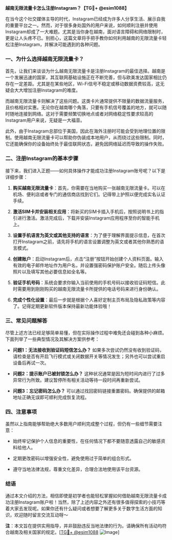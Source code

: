 **越南无限流量卡怎么注册Instagram？【TG💪+ @esim1088】**

在当今这个社交媒体主导的时代，Instagram已经成为许多人分享生活、展示自我的重要平台之一。然而，对于很多身处国外的用户来说，如何顺利注册并使用Instagram却成了一大难题。尤其是当你身在越南，面对语言障碍和网络限制时，更是让人头疼不已。别担心，这篇文章将手把手教你如何利用越南的无限流量卡轻松注册Instagram，并解决可能遇到的各种问题。

### 一、为什么选择越南无限流量卡？

首先，让我们来谈谈为什么越南无限流量卡是注册Instagram的最佳选择。越南是一个发展迅速的国家，其互联网基础设施正在不断完善，但与欧美发达国家相比仍存在一定差距。尤其是在某些地区，Wi-Fi信号不稳定或移动数据资费较高，这无疑会大大增加注册Instagram的难度。

而越南无限流量卡则解决了这些问题。这类卡片通常提供不限量的数据流量服务，且价格相对实惠。无论你在越南哪个角落，只要有手机信号覆盖的地方，就可以随时随地连接到网络。这对于需要频繁切换地点或者对网络稳定性要求较高的Instagram用户来说，无疑是一大福音。

此外，由于Instagram总部位于美国，因此在海外注册时可能会受到地理位置的限制。使用越南无限流量卡可以帮助你伪装成本地用户，从而绕过这些限制。同时，它还能确保你的设备始终处于最佳联网状态，避免因网络延迟而导致的操作失败。

### 二、注册Instagram的基本步骤

接下来，我们进入正题——如何具体操作才能成功注册Instagram账号呢？以下是详细步骤：

1. **购买越南无限流量卡**：首先，你需要在当地购买一张越南无限流量卡。可以在机场、便利店或者专门的通信商店找到它们。记得带上护照以便完成实名认证手续。
   
2. **激活SIM卡并安装相关应用**：将新买的SIM卡插入手机后，按照说明书上的指引进行激活。激活完成后，下载并安装Instagram应用程序至你的智能手机上。

3. **设置手机语言为英文或其他支持的语言**：为了便于理解界面提示信息，在首次打开Instagram之前，请先将手机的语言设置调整为英文或者其他你熟悉的语言模式。

4. **创建账户**：启动Instagram后，点击“注册”按钮开始创建个人资料页面。输入有效的电子邮件地址作为用户名，并设置强密码保护账户安全。随后上传头像照片以及填写其他必要信息如全名等。

5. **验证手机号码**：系统会要求你输入当前使用的手机号码以接收验证码短信。此时需要用到刚刚购买的越南无限流量卡所提供的电话号码来进行身份确认。

6. **完成个性化设置**：最后一步就是根据个人喜好定制主页布局及隐私政策等内容了。记得定期更新软件版本保持最新功能体验哦！

### 三、常见问题解答

尽管上述方法已经足够简单易懂，但在实际操作过程中难免还会碰到各种小麻烦。下面列举了一些典型情况及其解决方案供参考：

- **问题1：无法接收到验证码短信怎么办？**
   如果多次尝试仍然没有收到验证码，请检查是否有开启飞行模式或关闭数据开关等情况发生；另外也可以尝试重启设备后再试一次。

- **问题2：提示账户已被封锁怎么办？**
   这种状况通常是因为短时间内进行了过多异常行为所致。建议暂停所有相关活动等待一段时间再重新尝试。

- **问题3：忘记密码怎么办？**
   可以通过找回密码链接重置密码。确保提供的邮箱地址正确无误即可顺利完成恢复流程。

### 四、注意事项

虽然以上指南能够帮助绝大多数用户顺利完成整个过程，但仍有一些细节需要注意：

- 始终牢记保护个人信息的重要性，在任何情况下都不要随意透露自己的敏感资料给他人。
  
- 定期更改密码以增强安全性，避免使用过于简单的组合形式。

- 遵守当地法律法规，尊重文化差异，合理合法地使用该平台资源。

### 结语

通过本文介绍的方法，相信即使是初学者也能轻松掌握如何借助越南无限流量卡成功注册Instagram账户啦！当然，除了上述内容之外还有很多值得探索的小技巧等着大家去发现呢。如果你还有什么疑问或者想要了解更多关于数字生活方面的知识，欢迎随时留言交流互动呀～ 

**注**：本文旨在提供实用指导，并非鼓励违反当地法律的行为。请确保所有活动均符合越南及相关国家的规定。[[TG💪+ @esim1088](https://t.me/s/esim1088) ![Image](https://i.postimg.cc/4NQfJmqS/Snipaste-2025-05-13-00-14-12.png)]